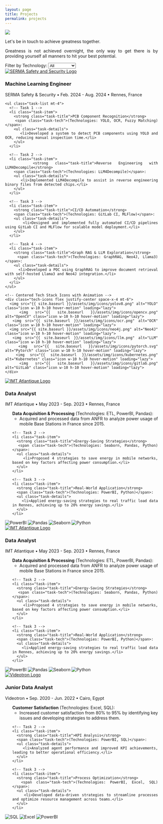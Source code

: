 ```yaml
---
layout: page
title: Projects
permalink: projects
---
```


<div style="text-align: justify">
  <img class="mx-auto !mb-0" src="{{site.baseurl}}/assets/img/card.PNG">
  <p class="!py-0 !mb-0 dark:text-slate-300">Let's be in touch to achieve greatness together.</p>
  <p class="text-gray-500 dark:text-slate-400 !py-0 !mt-0 !text-xs">Greatness is not achieved overnight, the only way to get there is by providing yourself all manners to hit your best potential.</p>
  
<section id="filters" class="my-8">
  <!-- Project-Specific Filters -->
  <label for="tech-filter" class="text-gray-700 dark:text-white">Filter by Technology:</label>
  <select id="tech-filter" class="filter-dropdown">
    <option value="all">All</option>
    <option value="python">Python</option>
    <option value="tensorflow">TensorFlow</option>
    <option value="aws">AWS</option>
    <option value="yolo">YOLO</option>
    <option value="opencv">OpenCV</option>
  </select>
</section>

<section id="experience" class="my-8">
  <div class="timeline-line"></div> <!-- Blue timeline line -->

  <!-- SERMA Safety & Security Experience -->
  <div class="experience-section bg-white dark:bg-gray-800 rounded-lg shadow-lg p-6 mb-8" role="region" aria-labelledby="serma-experience">
    <div class="flex items-start">
      <a href="https://www.serma-safety-security.com/en/" target="_blank">
        <img src="{{ site.baseurl }}/assets/img/icons/serma.png" alt="SERMA Safety and Security Logo" class="icon w-12 h-12 mr-4" loading="lazy">
      </a>
      <div>
        <h3 id="serma-experience" class="text-xl font-semibold text-gray-800 dark:text-white">Machine Learning Engineer</h3>
        <div class="flex justify-center">
          <p class="text-gray-500 dark:text-gray-400 text-center">SERMA Safety & Security • Feb. 2024 - Aug. 2024 • Rennes, France</p>
        </div>
      </div>
    </div>
    
    <ul class="task-list mt-4">
      <!-- Task 1 -->
      <li class="task-item">
        <strong class="task-title">PCB Component Recognition</strong> 
        <span class="task-tech">(Technologies: YOLO, OCR, Fuzzy Matching)</span>:
        <ul class="task-details">
          <li>Developed a system to detect PCB components using YOLO and OCR, reducing manual inspection time.</li>
        </ul>
      </li>

      <!-- Task 2 -->
      <li class="task-item">
        <strong class="task-title">Reverse Engineering with LLM4Decompile</strong> 
        <span class="task-tech">(Technologies: LLM4Decompile)</span>:
        <ul class="task-details">
          <li>Implemented LLM4Decompile to assist in reverse engineering binary files from detected chips.</li>
        </ul>
      </li>

      <!-- Task 3 -->
      <li class="task-item">
        <strong class="task-title">CI/CD Automation</strong> 
        <span class="task-tech">(Technologies: GitLab CI, MLFlow)</span>:
        <ul class="task-details">
          <li>Designed and implemented fully automated CI/CD pipelines using GitLab CI and MLFlow for scalable model deployment.</li>
        </ul>
      </li>

      <!-- Task 4 -->
      <li class="task-item">
        <strong class="task-title">Graph RAG & LLM Exploration</strong> 
        <span class="task-tech">(Technologies: GraphRAG, Neo4J, Llama3)</span>:
        <ul class="task-details">
          <li>Developed a POC using GraphRAG to improve document retrieval with self-hosted Llama3 and Neo4J integration.</li>
        </ul>
      </li>
    </ul>

    <!-- Centered Tech Stack Icons with Animation -->
    <div class="tech-icons flex justify-center space-x-4 mt-6">
      <img src="{{ site.baseurl }}/assets/img/icons/yolov8.png" alt="YOLO" class="icon w-10 h-10 hover-motion" loading="lazy">
      <img src="{{ site.baseurl }}/assets/img/icons/opencv.png" alt="OpenCV" class="icon w-10 h-10 hover-motion" loading="lazy">
      <img src="{{ site.baseurl }}/assets/img/icons/ocr.png" alt="OCR" class="icon w-10 h-10 hover-motion" loading="lazy">
      <img src="{{ site.baseurl }}/assets/img/icons/neo4j.png" alt="Neo4J" class="icon w-10 h-10 hover-motion" loading="lazy">
      <img src="{{ site.baseurl }}/assets/img/icons/llm.png" alt="LLM" class="icon w-10 h-10 hover-motion" loading="lazy">
      <img src="{{ site.baseurl }}/assets/img/icons/pytorch.svg" alt="Pytorch" class="icon w-10 h-10 hover-motion" loading="lazy">
      <img src="{{ site.baseurl }}/assets/img/icons/kubernetes.png" alt="Kubernetes" class="icon w-10 h-10 hover-motion" loading="lazy">
      <img src="{{ site.baseurl }}/assets/img/icons/gitlab.png" alt="GitLab" class="icon w-10 h-10 hover-motion" loading="lazy">
    </div>
  </div>

</section>



  <!-- AZ+ Madagascar Experience -->
<div class="experience-section bg-white dark:bg-gray-800 rounded-lg shadow-lg p-6 mb-8" role="region" aria-labelledby="imt-experience">
  <div class="flex items-start">
    <a href="https://www.imt-atlantique.fr/en" target="_blank">
      <img src="{{ site.baseurl }}/assets/img/icons/imt.png" alt="IMT Atlantique Logo" class="icon w-12 h-12 mr-4" loading="lazy">
    </a>
    <div>
      <h3 id="imt-experience" class="text-xl font-semibold text-gray-800 dark:text-white">Data Analyst</h3>
      <div class="flex justify-center">
        <p class="text-gray-500 dark:text-gray-400 text-center">IMT Atlantique • May 2023 - Sep. 2023 • Rennes, France</p>
      </div>
    </div>
  </div>

  <ul class="task-list mt-4">
    <!-- Task 1 -->
    <li class="task-item">
      <strong class="task-title">Data Acquisition & Processing</strong> 
      <span class="task-tech">(Technologies: ETL, PowerBI, Pandas)</span>:
      <ul class="task-details">
        <li>Acquired and processed data from ANFR to analyze power usage of mobile Base Stations in France since 2015.</li>
      </ul>
    </li>

    <!-- Task 2 -->
    <li class="task-item">
      <strong class="task-title">Energy-Saving Strategies</strong> 
      <span class="task-tech">(Technologies: Seaborn, Pandas, Python)</span>:
      <ul class="task-details">
        <li>Proposed 4 strategies to save energy in mobile networks, based on key factors affecting power consumption.</li>
      </ul>
    </li>

    <!-- Task 3 -->
    <li class="task-item">
      <strong class="task-title">Real-World Application</strong> 
      <span class="task-tech">(Technologies: PowerBI, Python)</span>:
      <ul class="task-details">
        <li>Applied energy-saving strategies to real traffic load data in Rennes, achieving up to 20% energy savings.</li>
      </ul>
    </li>
  </ul>

  <!-- Centered Tech Stack Icons with Animation -->
  <div class="tech-icons flex justify-center space-x-4 mt-6">
    <img src="{{ site.baseurl }}/assets/img/icons/powerbi.png" alt="PowerBI" class="icon w-10 h-10 hover-motion" loading="lazy">
    <img src="{{ site.baseurl }}/assets/img/icons/pandas.png" alt="Pandas" class="icon w-10 h-10 hover-motion" loading="lazy">
    <img src="{{ site.baseurl }}/assets/img/icons/seaborn.png" alt="Seaborn" class="icon w-10 h-10 hover-motion" loading="lazy">
    <img src="{{ site.baseurl }}/assets/img/icons/python.png" alt="Python" class="icon w-10 h-10 hover-motion" loading="lazy">
  </div>
</div>



 <!-- IMT Atlantique Experience -->
<div class="experience-section bg-white dark:bg-gray-800 rounded-lg shadow-lg p-6 mb-8">
  <div class="flex items-start">
    <a href="https://www.imt-atlantique.fr/en" target="_blank">
      <img src="{{ site.baseurl }}/assets/img/icons/imt.png" alt="IMT Atlantique Logo" class="icon w-12 h-12 mr-4">
    </a>
    <div>
      <h3 class="text-xl font-semibold text-gray-800 dark:text-white">Data Analyst</h3>
      <div class="flex justify-center">
        <p class="text-gray-500 dark:text-gray-400 text-center">IMT Atlantique • May 2023 - Sep. 2023 • Rennes, France</p>
      </div>
    </div>
  </div>

  <ul class="task-list mt-4">
    <!-- Task 1 -->
    <li class="task-item">
      <strong class="task-title">Data Acquisition & Processing</strong> 
      <span class="task-tech">(Technologies: ETL, PowerBI, Pandas)</span>:
      <ul class="task-details">
        <li>Acquired and processed data from ANFR to analyze power usage of mobile Base Stations in France since 2015.</li>
      </ul>
    </li>

    <!-- Task 2 -->
    <li class="task-item">
      <strong class="task-title">Energy-Saving Strategies</strong> 
      <span class="task-tech">(Technologies: Seaborn, Pandas, Python)</span>:
      <ul class="task-details">
        <li>Proposed 4 strategies to save energy in mobile networks, based on key factors affecting power consumption.</li>
      </ul>
    </li>

    <!-- Task 3 -->
    <li class="task-item">
      <strong class="task-title">Real-World Application</strong> 
      <span class="task-tech">(Technologies: PowerBI, Python)</span>:
      <ul class="task-details">
        <li>Applied energy-saving strategies to real traffic load data in Rennes, achieving up to 20% energy savings.</li>
      </ul>
    </li>
  </ul>

  <!-- Centered Tech Stack Icons -->
  <div class="tech-icons flex justify-center space-x-4 mt-6">
    <img src="{{ site.baseurl }}/assets/img/icons/powerbi.png" alt="PowerBI" class="icon w-10 h-10 hover-motion">
    <img src="{{ site.baseurl }}/assets/img/icons/pandas.png" alt="Pandas" class="icon w-10 h-10 hover-motion">
    <img src="{{ site.baseurl }}/assets/img/icons/seaborn.png" alt="Seaborn" class="icon w-10 h-10 hover-motion">
    <img src="{{ site.baseurl }}/assets/img/icons/python.png" alt="Python" class="icon w-10 h-10 hover-motion">
  </div>
</div>


<div class="experience-section bg-white dark:bg-gray-800 rounded-lg shadow-lg p-6 mb-8" role="region" aria-labelledby="videotron-experience">
  <div class="flex items-start">
    <a href="https://www.videotron.com/en" target="_blank">
      <img src="{{ site.baseurl }}/assets/img/icons/videotron.png" alt="Videotron Logo" class="icon w-12 h-12 mr-4" loading="lazy">
    </a>
    <div>
      <h3 id="videotron-experience" class="text-xl font-semibold text-gray-800 dark:text-white">Junior Data Analyst</h3>
      <div class="flex justify-center">
        <p class="text-gray-500 dark:text-gray-400 text-center">Videotron • Sep. 2020 - Jun. 2022 • Cairo, Egypt</p>
      </div>
    </div>
  </div>

  <ul class="task-list mt-4">
    <!-- Task 1 -->
    <li class="task-item">
      <strong class="task-title">Customer Satisfaction</strong> 
      <span class="task-tech">(Technologies: Excel, SQL)</span>:
      <ul class="task-details">
        <li>Increased customer satisfaction from 80% to 95% by identifying key issues and developing strategies to address them.</li>
      </ul>
    </li>

    <!-- Task 2 -->
    <li class="task-item">
      <strong class="task-title">KPI Analysis</strong> 
      <span class="task-tech">(Technologies: PowerBI, SQL)</span>:
      <ul class="task-details">
        <li>Analyzed agent performance and improved KPI achievements, leading to better operational efficiency.</li>
      </ul>
    </li>

    <!-- Task 3 -->
    <li class="task-item">
      <strong class="task-title">Process Optimization</strong> 
      <span class="task-tech">(Technologies: PowerBI, Excel, SQL)</span>:
      <ul class="task-details">
        <li>Developed data-driven strategies to streamline processes and optimize resource management across teams.</li>
      </ul>
    </li>
  </ul>

  <!-- Centered Tech Stack Icons with Animation -->
  <div class="tech-icons flex justify-center space-x-4 mt-6">
    <img src="{{ site.baseurl }}/assets/img/icons/sql.png" alt="SQL" class="icon w-10 h-10 hover-motion">
    <img src="{{ site.baseurl }}/assets/img/icons/excel.png" alt="Excel" class="icon w-10 h-10 hover-motion">
    <img src="{{ site.baseurl }}/assets/img/icons/powerbi.png" alt="PowerBI" class="icon w-10 h-10 hover-motion">
  </div>
</div>



</div>

